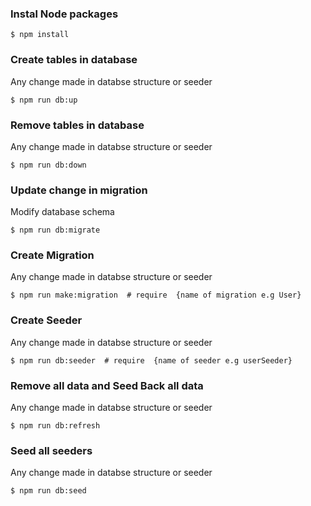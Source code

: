 ### Instal Node packages
```shell
$ npm install
```
### Create tables in database
Any change made in databse structure or seeder 
```shell
$ npm run db:up
```
### Remove tables in database
Any change made in databse structure or seeder 
```shell
$ npm run db:down
```
### Update change in migration
Modify database schema
```shell
$ npm run db:migrate
```

### Create Migration 
Any change made in databse structure or seeder 
```shell
$ npm run make:migration  # require  {name of migration e.g User}
```
### Create Seeder 
Any change made in databse structure or seeder 
```shell
$ npm run db:seeder  # require  {name of seeder e.g userSeeder}
```

### Remove all data and Seed Back all data
Any change made in databse structure or seeder 
```shell
$ npm run db:refresh

```

### Seed all seeders
Any change made in databse structure or seeder 
```shell
$ npm run db:seed

```

